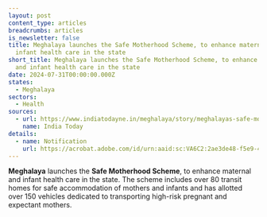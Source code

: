 ```yaml
---
layout: post
content_type: articles
breadcrumbs: articles
is_newsletter: false
title: Meghalaya launches the Safe Motherhood Scheme, to enhance maternal and
  infant health care in the state
short_title: Meghalaya launches the Safe Motherhood Scheme, to enhance maternal
  and infant health care in the state
date: 2024-07-31T00:00:00.000Z
states:
  - Meghalaya
sectors:
  - Health
sources:
  - url: https://www.indiatodayne.in/meghalaya/story/meghalayas-safe-motherhood-scheme-aims-enhanced-maternal-and-infant-health-care-1057179-2024-07-26
    name: India Today
details:
  - name: Notification
    url: https://acrobat.adobe.com/id/urn:aaid:sc:VA6C2:2ae3de48-f5e9-4fce-86cd-955caa8b6586
---
```

**Meghalaya** launches the **Safe Motherhood Scheme**, to enhance maternal and infant health care in the state. The scheme includes over 80 transit homes for safe accommodation of mothers and infants and has allotted over 150 vehicles dedicated to transporting high-risk pregnant and expectant mothers.
